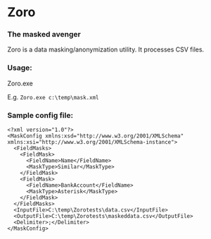 # Zoro
### The masked avenger

Zoro is a data masking/anonymization utility. It processes CSV files.

### Usage:
Zoro.exe <path to config file>

E.g. ```Zoro.exe c:\temp\mask.xml```

### Sample config file:
```
<?xml version="1.0"?>
<MaskConfig xmlns:xsd="http://www.w3.org/2001/XMLSchema" xmlns:xsi="http://www.w3.org/2001/XMLSchema-instance">
  <FieldMasks>
    <FieldMask>
      <FieldName>Name</FieldName>
      <MaskType>Similar</MaskType>
    </FieldMask>
    <FieldMask>
      <FieldName>BankAccount</FieldName>
      <MaskType>Asterisk</MaskType>
    </FieldMask>
  </FieldMasks>
  <InputFile>C:\temp\Zorotests\data.csv</InputFile>
  <OutputFile>C:\temp\Zorotests\maskeddata.csv</OutputFile>
  <Delimiter>;</Delimiter>
</MaskConfig>
```

